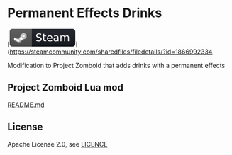 # Permanent Effects Drinks
[![Steam Workshop](steam.svg)](https://steamcommunity.com/sharedfiles/filedetails/?id=1866992334

Modification to Project Zomboid that adds drinks with a permanent effects

## Project Zomboid Lua mod
[README.md](workshop/Contents/mods/PermanentEffectsDrinks/README.md)

## License
Apache License 2.0, see [LICENCE](LICENSE)
